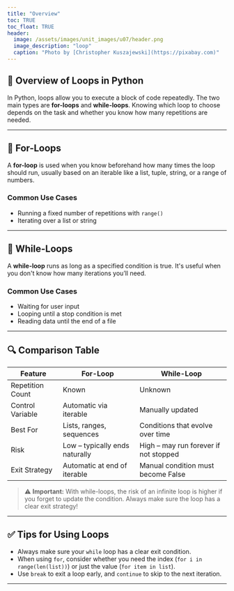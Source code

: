 ```yaml
---
title: "Overview"
toc: TRUE
toc_float: TRUE
header:
  image: /assets/images/unit_images/u07/header.png
  image_description: "loop"
  caption: "Photo by [Christopher Kuszajewski](https://pixabay.com)"
---
```

## 🧭 Overview of Loops in Python

In Python, loops allow you to execute a block of code repeatedly. The two main types are **for-loops** and **while-loops**. Knowing which loop to choose depends on the task and whether you know how many repetitions are needed.

---

## 🔁 For-Loops

A **for-loop** is used when you know beforehand how many times the loop should run, usually based on an iterable like a list, tuple, string, or a range of numbers.


### Common Use Cases
- Running a fixed number of repetitions with `range()`
- Iterating over a list or string

---

## 🔄 While-Loops

A **while-loop** runs as long as a specified condition is true. It's useful when you don't know how many iterations you’ll need.



### Common Use Cases
- Waiting for user input
- Looping until a stop condition is met
- Reading data until the end of a file


---

## 🔍 Comparison Table

| Feature           | For-Loop                        | While-Loop                           |
|-------------------|----------------------------------|--------------------------------------|
| Repetition Count  | Known                           | Unknown                              |
| Control Variable  | Automatic via iterable          | Manually updated                     |
| Best For          | Lists, ranges, sequences        | Conditions that evolve over time     |
| Risk              | Low – typically ends naturally  | High – may run forever if not stopped |
| Exit Strategy     | Automatic at end of iterable    | Manual condition must become False   |

> ⚠️ **Important:** With while-loops, the risk of an infinite loop is higher if you forget to update the condition. Always make sure the loop has a clear exit strategy!

---

## ✅ Tips for Using Loops

- Always make sure your `while` loop has a clear exit condition.
- When using `for`, consider whether you need the index (`for i in range(len(list))`) or just the value (`for item in list`).
- Use `break` to exit a loop early, and `continue` to skip to the next iteration.

---

